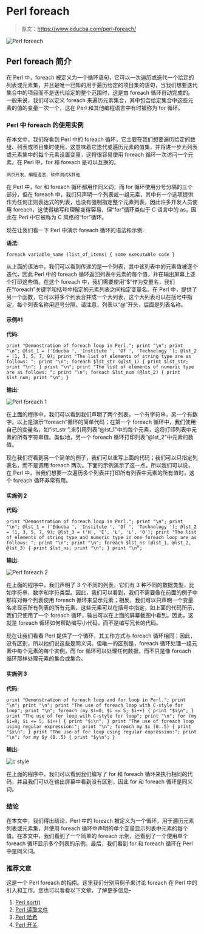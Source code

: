 # Perl foreach

> 原文：<https://www.educba.com/perl-foreach/>

![Perl foreach](img/b4803b4dd7422bd245747d215f1dff88.png)



## Perl foreach 简介

在 Perl 中，foreach 被定义为一个循环语句，它可以一次遍历或迭代一个给定的列表或元素集，并且是唯一已知的用于遍历给定的项目集的语句，当我们想要迭代集合中的项目而不是迭代给定的整个范围时，这是由 foreach 循环自动完成的。一般来说，我们可以定义 foreach 来遍历元素集合，其中包含给定集合中这些元素的值的变量一次一个，这在 Perl 和其他编程语言中有时被称为 for 循环。

### Perl 中 foreach 的使用实例

在本文中，我们将看到 Perl 中的 foreach 循环，它主要在我们想要遍历给定的数组、列表或项目集时使用，这意味着它迭代或遍历元素的值集，并将进一步为列表或元素集中的每个元素设置变量，这将很容易使用 foreach 循环一次访问一个元素。在 Perl 中，for 和 foreach 是可以互换的。

<small>网页开发、编程语言、软件测试&其他</small>

在 Perl 中，for 和 foreach 循环都用作同义词，而 for 循环使用分号分隔的三个部分，但在 foreach 中，我们只声明一个列表或一组元素，其中有一个选项提供作为任何正则表达式的列表，也没有强制指定整个元素列表，因此许多开发人员使用 foreach，这使得编写和理解变得容易，但“for”循环类似于 C 语言中的 as，因此在 Perl 中它被称为 C 风格的“for”循环。

现在让我们看一下 Perl 中演示 foreach 循环的语法和示例:

**语法:**

`foreach variable_name (list_of_items) { some executable code }`

从上面的语法中，我们可以看到传递的是一个列表，其中该列表中的元素值被逐个迭代，因此 Perl 中的 foreach 循环返回列表中元素的每个值，并在输出屏幕上逐个打印这些值。在这个 foreach 中，我们需要使用“$”作为变量名，我们在“foreach”关键字和括号中指定的元素列表之间指定变量名。在 Perl 中，提供了另一个函数，它可以将多个列表合并成一个大列表，这个大列表可以在括号中指定，每个列表名称用逗号分隔。请注意，列表以“@”开头，后面是列表名称。

#### 示例#1

**代码:**

`print "Demonstration of foreach loop in Perl.";
print "\n";
print "\n";
@lst_1 = ('Educba ', 'Institute ', 'Of ', 'Technology ');
@lst_2 = (1, 3, 5, 7, 9);
print "The list of elements of string type are as follows: ";
print "\n";
foreach $lst_str (@lst_1)
{
print $lst_str;
print "\n";
}
print "\n";
print "The list of elements of numeric type are as follows: ";
print "\n";
foreach $lst_num (@lst_2)
{
print $lst_num;
print "\n";
}`

**输出:**

![Perl foreach 1](img/985b1a4446bd9711984801800d03eb95.png)



在上面的程序中，我们可以看到我们声明了两个列表，一个有字符串，另一个有数字。以上是演示“foreach”循环的简单代码；在第一个 foreach 循环中，我们使用自己的变量名，如“lst_str ”,来引用列表“@lst_1”中的每个元素，这将打印列表中元素的所有字符串值。类似地，另一个 foreach 循环打印列表“@lst_2”中元素的数值。

现在我们将看到另一个简单的例子，我们可以重写上面的代码；我们可以只指定列表名，而不是调用 foreach 两次。下面的示例演示了这一点。所以我们可以说，在 Perl 中，当我们想要一次遍历多个列表并打印所有列表中元素的所有值时，这个 foreach 循环非常有用。

#### 实施例 2

**代码:**

`print "Demonstration of foreach loop in Perl.";
print "\n";
print "\n";
@lst_1 = ('Educba ', 'Institute ', 'Of ', 'Technology ');
@lst_2 = (1, 3, 5, 7, 9);
@lst_3 = ('H', 'E', 'L', 'L', 'O');
print "The list of elements of string type and numeric type in one foreach loop are as follows: ";
print "\n";
print "\n";
foreach $lst_ns (@lst_1, @lst_2, @lst_3)
{
print $lst_ns;
print "\n";
}
print "\n";`

**输出:**

![Perl foreach 2](img/d02834ad12bd3870c62c8ae9cc6b0543.png)



在上面的程序中，我们声明了 3 个不同的列表，它们有 3 种不同的数据类型，比如字符串、数字和字符类型。因此，我们可以看到，我们不需要像在前面的例子中那样对每个列表使用 foreach 循环来显示元素；相反，我们可以只声明一个变量名来显示所有列表的所有元素，这些元素可以在括号中指定，如上面的代码所示，我们只使用了一个 foreach 循环，输出可以在上面的屏幕截图中看到。因此，这就是 foreach 循环如何帮助编写小代码，而不是编写冗长的代码。

现在让我们看看 Perl 提供了一个循环，其工作方式与 foreach 循环相同；因此，没有区别，所以他们说这些是同义词。但唯一的区别是，foreach 循环处理一组元素中每个元素的每个实例，而 for 循环可以处理任何数据，而不只是像 foreach 循环那样处理元素的集合或集合。

#### 实施例 3

**代码:**

`print "Demonstration of foreach loop and for loop in Perl.";
print "\n";
print "\n";
print "The use of foreach loop with C-style for loop";
print "\n";
foreach (my $i=0; $i <= 5; $i++) {
print "$i\n";
}
print "The use of for loop with C-style for loop";
print "\n";
for (my $i=0; $i <= 5; $i++) {
print "$i\n";
}
print "The use of foreach loop using regular expression:";
print "\n";
foreach my $x (0..5) {
print "$x\n";
}
print "The use of for loop using regular expression:";
print "\n";
for my $y (0..5) {
print "$y\n";
}`

**输出:**

![c style](img/fd2b3d0d9595771aed5d219f9c8b72ec.png)



在上面的程序中，我们可以看到我们编写了 for 和 foreach 循环来执行相同的代码，并且我们可以在输出屏幕中看到没有区别，因此 for 和 foreach 循环是同义词。

### 结论

在本文中，我们得出结论，Perl 中的 foreach 被定义为一个循环，用于遍历元素列表或元素集，并使用 foreach 循环中声明的单个变量显示列表中元素的每个值。在本文中，我们看到了一个简单的 foreach 示例，还看到了一个使用单个 foreach 循环显示多个列表的示例。最后，我们看到 for 和 foreach 循环在 Perl 中是同义词。

### 推荐文章

这是一个 Perl foreach 的指南。这里我们分别用例子来讨论 foreach 在 Perl 中的引入和工作。您也可以看看以下文章，了解更多信息–

1.  [Perl sort()](https://www.educba.com/perl-sort/)
2.  [Perl 读取文件](https://www.educba.com/perl-read-file/)
3.  [Perl 哈希](https://www.educba.com/perl-hash/)
4.  [Perl 开关](https://www.educba.com/perl-switch/)





